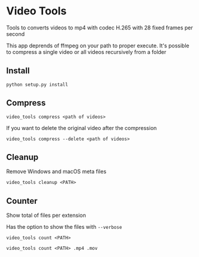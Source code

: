 # Video Tools

Tools to converts videos to mp4 with codec H.265 with 28 fixed frames per second

This app deprends of ffmpeg on your path to proper execute.
It's possible to compress a single video or all videos recursively from a folder

## Install
```
python setup.py install
```

## Compress
```
video_tools compress <path of videos>
```

If you want to delete the original video after the compression
```
video_tools compress --delete <path of videos>
```

## Cleanup
Remove Windows and macOS meta files

```
video_tools cleanup <PATH>
```

## Counter
Show total of files per extension

Has the option to show the files with `--verbose`
```
video_tools count <PATH>
```

```
video_tools count <PATH> .mp4 .mov
```
